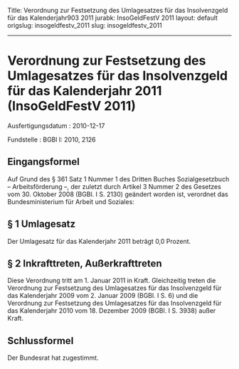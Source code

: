 Title: Verordnung zur Festsetzung des Umlagesatzes für das Insolvenzgeld für das Kalenderjahr903
  2011
jurabk: InsoGeldFestV 2011
layout: default
origslug: insogeldfestv_2011
slug: insogeldfestv_2011

---

# Verordnung zur Festsetzung des Umlagesatzes für das Insolvenzgeld für das Kalenderjahr 2011 (InsoGeldFestV 2011)

Ausfertigungsdatum
:   2010-12-17

Fundstelle
:   BGBl I: 2010, 2126


## Eingangsformel

Auf Grund des § 361 Satz 1 Nummer 1 des Dritten Buches
Sozialgesetzbuch – Arbeitsförderung –, der zuletzt durch Artikel 3
Nummer 2 des Gesetzes vom 30. Oktober 2008 (BGBl. I S. 2130) geändert
worden ist, verordnet das Bundesministerium für Arbeit und Soziales:


## § 1 Umlagesatz

Der Umlagesatz für das Kalenderjahr 2011 beträgt 0,0 Prozent.


## § 2 Inkrafttreten, Außerkrafttreten

Diese Verordnung tritt am 1. Januar 2011 in Kraft. Gleichzeitig treten
die Verordnung zur Festsetzung des Umlagesatzes für das Insolvenzgeld
für das Kalenderjahr 2009 vom 2. Januar 2009 (BGBl. I S. 6) und die
Verordnung zur Festsetzung des Umlagesatzes für das Insolvenzgeld für
das Kalenderjahr 2010 vom 18. Dezember 2009 (BGBl. I S. 3938) außer
Kraft.


## Schlussformel

Der Bundesrat hat zugestimmt.

